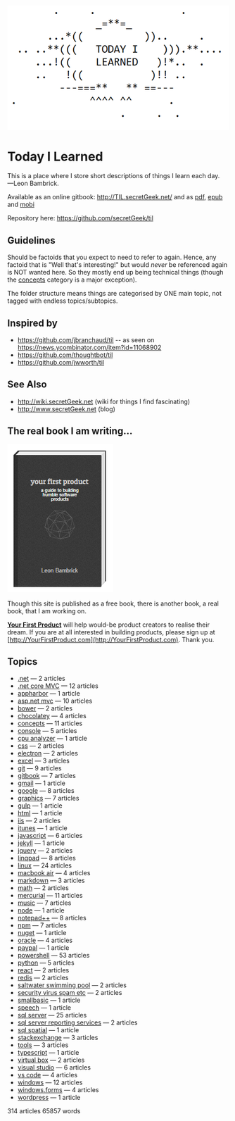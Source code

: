 ![Today I Learned](today_i_learned.png)


# Today I Learned

This is a place where I store short descriptions of things I learn each day.
<br />&mdash;Leon Bambrick.

Available as an online gitbook: http://TIL.secretGeek.net/ and as [pdf](https://www.gitbook.com/download/pdf/book/secretgeek/til), [epub](https://www.gitbook.com/download/epub/book/secretgeek/til) and [mobi](https://www.gitbook.com/download/mobi/book/secretgeek/til)

Repository here: https://github.com/secretGeek/til

## Guidelines

Should be factoids that you expect to need to refer to again. Hence, any factoid that is "Well that's interesting!" but would *never* be referenced again is NOT wanted here. So they mostly end up being technical things (though the [concepts](concepts/01_summary.md) category is a major exception).

The folder structure means things are categorised by ONE main topic, not tagged with endless topics/subtopics.

## Inspired by

 * https://github.com/jbranchaud/til -- as seen on https://news.ycombinator.com/item?id=11068902
 * https://github.com/thoughtbot/til
 * https://github.com/jwworth/til

## See Also

 * http://wiki.secretGeek.net (wiki for things I find fascinating)
 * http://www.secretGeek.net (blog)
 
## The real book I am writing...

<p><a href='http://YourFirstProduct.com'><img src='yfp_book.png' title='Your First Product' alt='Your First Product' /></a></p>

Though this site is published as a free book, there is another book, a real book, that I am working on.
 
**[Your First Product](http://YourFirstProduct.com)** will help would-be product creators to realise their dream. If you are at all interested in building products, please sign up at [http://YourFirstProduct.com](http://YourFirstProduct.com). Thank you.







## Topics

 * [.net](.net/01_summary.md) &mdash; 2 articles
 * [.net core MVC](.net_core_MVC/01_summary.md) &mdash; 12 articles
 * [appharbor](appharbor/01_summary.md) &mdash; 1 article
 * [asp.net mvc](asp.net_mvc/01_summary.md) &mdash; 10 articles
 * [bower](bower/01_summary.md) &mdash; 2 articles
 * [chocolatey](chocolatey/01_summary.md) &mdash; 4 articles
 * [concepts](concepts/01_summary.md) &mdash; 11 articles
 * [console](console/01_summary.md) &mdash; 5 articles
 * [cpu analyzer](cpu_analyzer/01_summary.md) &mdash; 1 article
 * [css](css/01_summary.md) &mdash; 2 articles
 * [electron](electron/01_summary.md) &mdash; 2 articles
 * [excel](excel/01_summary.md) &mdash; 3 articles
 * [git](git/01_summary.md) &mdash; 9 articles
 * [gitbook](gitbook/01_summary.md) &mdash; 7 articles
 * [gmail](gmail/01_summary.md) &mdash; 1 article
 * [google](google/01_summary.md) &mdash; 8 articles
 * [graphics](graphics/01_summary.md) &mdash; 7 articles
 * [gulp](gulp/01_summary.md) &mdash; 1 article
 * [html](html/01_summary.md) &mdash; 1 article
 * [iis](iis/01_summary.md) &mdash; 2 articles
 * [itunes](itunes/01_summary.md) &mdash; 1 article
 * [javascript](javascript/01_summary.md) &mdash; 6 articles
 * [jekyll](jekyll/01_summary.md) &mdash; 1 article
 * [jquery](jquery/01_summary.md) &mdash; 2 articles
 * [linqpad](linqpad/01_summary.md) &mdash; 8 articles
 * [linux](linux/01_summary.md) &mdash; 24 articles
 * [macbook air](macbook_air/01_summary.md) &mdash; 4 articles
 * [markdown](markdown/01_summary.md) &mdash; 3 articles
 * [math](math/01_summary.md) &mdash; 2 articles
 * [mercurial](mercurial/01_summary.md) &mdash; 11 articles
 * [music](music/01_summary.md) &mdash; 7 articles
 * [node](node/01_summary.md) &mdash; 1 article
 * [notepad++](notepad++/01_summary.md) &mdash; 8 articles
 * [npm](npm/01_summary.md) &mdash; 7 articles
 * [nuget](nuget/01_summary.md) &mdash; 1 article
 * [oracle](oracle/01_summary.md) &mdash; 4 articles
 * [paypal](paypal/01_summary.md) &mdash; 1 article
 * [powershell](powershell/01_summary.md) &mdash; 53 articles
 * [python](python/01_summary.md) &mdash; 5 articles
 * [react](react/01_summary.md) &mdash; 2 articles
 * [redis](redis/01_summary.md) &mdash; 2 articles
 * [saltwater swimming pool](saltwater_swimming_pool/01_summary.md) &mdash; 2 articles
 * [security virus spam etc](security_virus_spam_etc/01_summary.md) &mdash; 2 articles
 * [smallbasic](smallbasic/01_summary.md) &mdash; 1 article
 * [speech](speech/01_summary.md) &mdash; 1 article
 * [sql server](sql_server/01_summary.md) &mdash; 25 articles
 * [sql server reporting services](sql_server_reporting_services/01_summary.md) &mdash; 2 articles
 * [sql spatial](sql_spatial/01_summary.md) &mdash; 1 article
 * [stackexchange](stackexchange/01_summary.md) &mdash; 3 articles
 * [tools](tools/01_summary.md) &mdash; 3 articles
 * [typescript](typescript/01_summary.md) &mdash; 1 article
 * [virtual box](virtual_box/01_summary.md) &mdash; 2 articles
 * [visual studio](visual_studio/01_summary.md) &mdash; 6 articles
 * [vs code](vs_code/01_summary.md) &mdash; 4 articles
 * [windows](windows/01_summary.md) &mdash; 12 articles
 * [windows.forms](windows.forms/01_summary.md) &mdash; 4 articles
 * [wordpress](wordpress/01_summary.md) &mdash; 1 article

314 articles
65857 words
